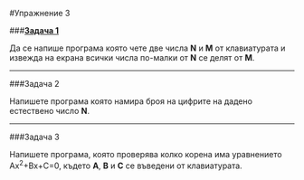 #Упражнение 3

###[**Задача 1**](src1)

Да се напише програма която чете две числа __N__ и __M__ от клавиатурата
и извежда на екрана всички числа по-малки от __N__ се делят от __M__.

---

###Задача 2

Напишете програма която намира броя на цифрите на дадено естествено число __N__.

---

###Задача 3

Напишете програма, която проверява колко корена има уравнението Ax<sup>2</sup>+Bx+C=0,
където __A__, __B__ и __C__ се въведени от клавиатурата.
